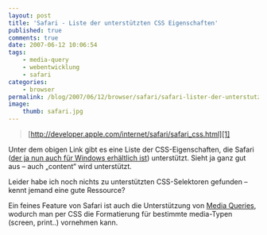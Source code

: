 ```yaml
---
layout: post
title: 'Safari - Liste der unterstützten CSS Eigenschaften'
published: true
comments: true
date: 2007-06-12 10:06:54
tags:
    - media-query
    - webentwicklung
    - safari
categories:
    - browser
permalink: /blog/2007/06/12/browser/safari/safari-lister-der-unterstutzten-css-eigenschaften
image:
    thumb: safari.jpg
---
```

> [http://developer.apple.com/internet/safari/safari_css.html][1]



Unter dem obigen Link gibt es eine Liste der CSS-Eigenschaften, die Safari
 ([der ja nun auch für Windows erhältlich ist][2]) unterstützt. Sieht ja ganz gut aus &#8211; auch
  &#8222;content&#8220; wird unterstützt.

Leider habe ich noch nichts zu unterstützten CSS-Selektoren gefunden &#8211; kennt jemand eine gute Ressource?

Ein feines Feature von Safari ist auch die Unterstützung von [Media Queries][3], wodurch man per CSS die Formatierung
 für bestimmte media-Typen (screen, print..) vornehmen kann.

 [1]: http://developer.apple.com/internet/safari/safari_css.html "CSS-Unterstützung von Safari öffnen"
 [2]: /blog/2007/06/12/browser/safari/safari-3-fur-windows-jetzt-offiziell-von-apple-vorerst-beta "Beitrag über den Launch des Safari auf Windows in diesem Fenster öffnen"
 [3]: http://www.css3.info/preview/media-queries.html "Info zu Mediaqueries auf css3.info öffnen"
